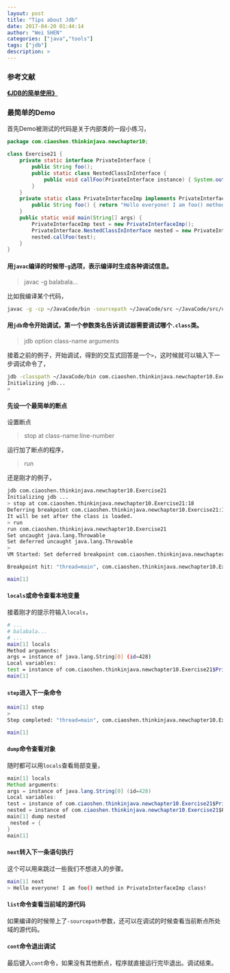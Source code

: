 ```yaml
---
layout: post
title: "Tips about Jdb"
date: 2017-04-20 01:44:14
author: "Wei SHEN"
categories: ["java","tools"]
tags: ["jdb"]
description: >
---
```


### 参考文献
[**《JDB的简单使用》**](https://www.ibm.com/developerworks/cn/java/joy-jdb/)

### 最简单的Demo
首先Demo被测试的代码是关于内部类的一段小练习，
```java
package com.ciaoshen.thinkinjava.newchapter10;

class Exercise21 {
    private static interface PrivateInterface {
        public String foo();
        public static class NestedClassInInterface {
            public void callFoo(PrivateInterface instance) { System.out.println(instance.foo()); }
        }
    }
    private static class PrivateInterfaceImp implements PrivateInterface {
        public String foo() { return "Hello everyone! I am foo() method in PrivateInterfaceImp class!"; }
    }
    public static void main(String[] args) {
        PrivateInterfaceImp test = new PrivateInterfaceImp();
        PrivateInterface.NestedClassInInterface nested = new PrivateInterface.NestedClassInInterface();
        nested.callFoo(test);
    }
}
```

#### 用`javac`编译的时候带`-g`选项，表示编译时生成各种调试信息。
> javac -g balabala...

比如我编译某个代码，
```bash
javac -g -cp ~/JavaCode/bin -sourcepath ~/JavaCode/src ~/JavaCode/src/com/ciaoshen/thinkinjava/newchapter10/Exercise21.java
```

#### 用`jdb`命令开始调试，第一个参数类名告诉调试器需要调试哪个`.class`类。
> jdb option class-name arguments

接着之前的例子，开始调试，得到的交互式回答是一个`>`，这时候就可以输入下一步调试命令了，
```bash
jdb -classpath ~/JavaCode/bin com.ciaoshen.thinkinjava.newchapter10.Exercise21
Initializing jdb...
>
```

#### 先设一个最简单的断点
设置断点
> stop at class-name:line-number

运行加了断点的程序，
> run

还是刚才的例子，
```bash
jdb com.ciaoshen.thinkinjava.newchapter10.Exercise21
Initializing jdb ...
> stop at com.ciaoshen.thinkinjava.newchapter10.Exercise21:18
Deferring breakpoint com.ciaoshen.thinkinjava.newchapter10.Exercise21:18.
It will be set after the class is loaded.
> run
run com.ciaoshen.thinkinjava.newchapter10.Exercise21
Set uncaught java.lang.Throwable
Set deferred uncaught java.lang.Throwable
>
VM Started: Set deferred breakpoint com.ciaoshen.thinkinjava.newchapter10.Exercise21:18

Breakpoint hit: "thread=main", com.ciaoshen.thinkinjava.newchapter10.Exercise21.main(), line=18 bci=9

main[1]
```

#### `locals`或命令查看本地变量
接着刚才的提示符输入`locals`，
```bash
# ...
# balabala...
# ...
main[1] locals
Method arguments:
args = instance of java.lang.String[0] (id=428)
Local variables:
test = instance of com.ciaoshen.thinkinjava.newchapter10.Exercise21$PrivateInterfaceImp(id=429)
main[1]
```

#### `step`进入下一条命令
```bash
main[1] step
>
Step completed: "thread=main", com.ciaoshen.thinkinjava.newchapter10.Exercise21$PrivateInterface$NestedClassInInterface.<init>(), line=9 bci=0

main[1]
```

#### `dump`命令查看对象
随时都可以用`locals`查看局部变量，
```java
main[1] locals
Method arguments:
args = instance of java.lang.String[0] (id=428)
Local variables:
test = instance of com.ciaoshen.thinkinjava.newchapter10.Exercise21$PrivateInterfaceImp(id=429)
nested = instance of com.ciaoshen.thinkinjava.newchapter10.Exercise21$PrivateInterface$NestedClassInInterface(id=431)
main[1] dump nested
 nested = {
}
main[1]
```

#### `next`转入下一条语句执行
这个可以用来跳过一些我们不想进入的步骤。
```bash
main[1] next
> Hello everyone! I am foo() method in PrivateInterfaceImp class!
```

#### `list`命令查看当前域的源代码
如果编译的时候带上了`-sourcepath`参数，还可以在调试的时候查看当前断点所处域的源代码。

#### `cont`命令退出调试
最后键入`cont`命令，如果没有其他断点，程序就直接运行完毕退出。调试结束。
